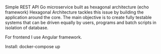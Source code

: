 
Simple REST API Go microservice built as hexagonal architecture (echo framework)
Hexagonal Architecture tackles this issue by building the application around the core. The main objective is to create fully testable systems that can be driven equally by users, programs and batch scripts in isolation of database.

For frontend I use Angular framework. 

Install:
docker-compose up
